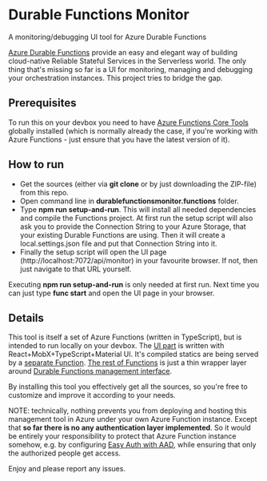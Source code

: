 # Durable Functions Monitor
A monitoring/debugging UI tool for Azure Durable Functions

[Azure Durable Functions](https://docs.microsoft.com/en-us/azure/azure-functions/durable/durable-functions-overview) provide an easy and elegant way of building cloud-native Reliable Stateful Services in the Serverless world. The only thing that's missing so far is a UI for monitoring, managing and debugging your orchestration instances. This project tries to bridge the gap.

## Prerequisites
To run this on your devbox you need to have [Azure Functions Core Tools](https://www.npmjs.com/package/azure-functions-core-tools) globally installed (which is normally already the case, if you're working with Azure Functions - just ensure that you have the latest version of it).

## How to run
* Get the sources (either via **git clone** or by just downloading the ZIP-file) from this repo.
* Open command line in **durablefunctionsmonitor.functions** folder.
* Type **npm run setup-and-run**. This will install all needed dependencies and compile the Functions project. At first run the setup script will also ask you to provide the Connection String to your Azure Storage, that your existing Durable Functions are using. Then it will create a local.settings.json file and put that Connection String into it. 
* Finally the setup script will open the UI page (http://localhost:7072/api/monitor) in your favourite browser. If not, then just navigate to that URL yourself.

Executing **npm run setup-and-run** is only needed at first run. Next time you can just type **func start** and open the UI page in your browser.

## Details

This tool is itself a set of Azure Functions (written in TypeScript), but is intended to run locally on your devbox. 
The [UI part](https://github.com/scale-tone/DurableFunctionsMonitor/tree/master/durablefunctionsmonitor.react) is written with React+MobX+TypeScript+Material UI. It's compiled statics are being served by a [separate Function](https://github.com/scale-tone/DurableFunctionsMonitor/tree/master/durablefunctionsmonitor.functions/monitor). [The rest of Functions](https://github.com/scale-tone/DurableFunctionsMonitor/tree/master/durablefunctionsmonitor.functions) is just a thin wrapper layer around [Durable Functions management interface](https://docs.microsoft.com/en-us/azure/azure-functions/durable/durable-functions-instance-management). 

By installing this tool you effectively get all the sources, so you're free to customize and improve it according to your needs.

NOTE: technically, nothing prevents you from deploying and hosting this management tool in Azure under your own Azure Function instance. Except that **so far there is no any authentication layer implemented**. So it would be entirely your responsibility to protect that Azure Function instance somehow, e.g. by configuring [Easy Auth with AAD](https://docs.microsoft.com/en-us/azure/app-service/overview-authentication-authorization), while ensuring that only the authorized people get access.

Enjoy and please report any issues.
